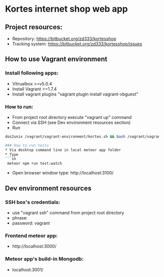 # Kortes internet shop web app
## Project resources:
 * Repository:        https://bitbucket.org/zd333/kortesshop
 * Tracking system:   https://bitbucket.org/zd333/kortesshop/issues

## How to use Vagrant environment
### Install following apps:
 * Vitrualbox >=v5.0.4
 * Install Vagrant >=1.7.4
 * Install vagrant plugins "vagrant plugin install vagrant-vbguest"
### How to run:
 * From project root directory execute "vagrant up" command
 * Connect via SSH (see Dev environment resources section)
 * Run 
 ```sh
 dos2unix /vagrant/vagrant-environment/kortes.sh && bash /vagrant/vagrant-environment/kortes.sh```
 
 ### How to run tests 
 * Via desktop command line in local meteor app folder 
 * Type 
 ```sh
  meteor npm run test:watch
  ``` 
 * Open browser window type: http://localhost:3100/

## Dev environment resources
### SSH box's credentials:
 * use "vagrant ssh" command from project root directory
 * phrase:
 * password: vagrant
### Frontend meteor app:
 * http://localhost:3000/
### Meteor app's build-in Mongodb:
 * localhost:3001/
